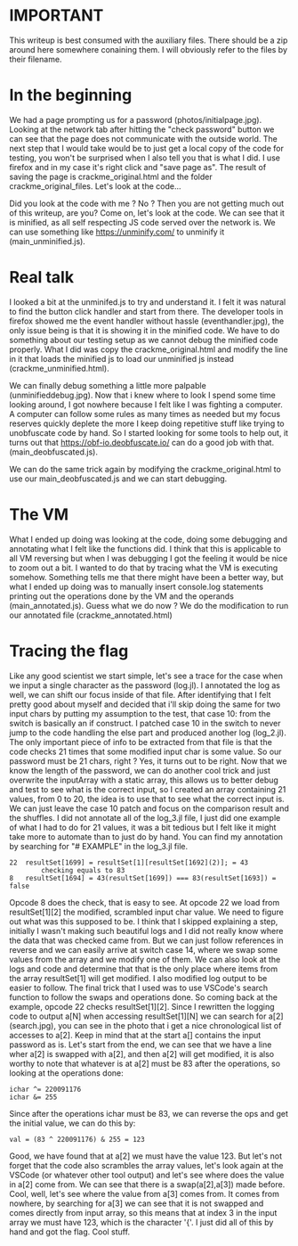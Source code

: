 # IMPORTANT
This writeup is best consumed with the auxiliary files. There should be a zip around here somewhere conaining them. 
I will obviously refer to the files by their filename.

# In the beginning
We had a page prompting us for a password (photos/initialpage.jpg). Looking at the network tab after hitting the "check password" button we can see that the page does not communicate with the outside world. 
The next step that I would take would be to just get a local copy of the code for testing, you won't be surprised when I also tell you that is what I did. I use firefox and in my case it's right click and "save page as".
The result of saving the page is crackme_original.html and the folder crackme_original_files. Let's look at the code...

Did you look at the code with me ? No ? Then you are not getting much out of this writeup, are you? Come on, let's look at the code.
We can see that it is minified, as all self respecting JS code served over the network is. We can use something like https://unminify.com/ to unminify it (main_unminified.js).

# Real talk
I looked a bit at the unminifed.js to try and understand it. I felt it was natural to find the button click handler and start from there. The developer tools in firefox showed me the event handler without hassle (eventhandler.jpg), the only issue being is that it is showing it in the minified code. We have to do something about our testing setup as we cannot debug the minified code properly. What I did was copy the crackme_original.html and modify the line in it that loads the minified js to load our unminified js instead (crackme_unminified.html).

We can finally debug something a little more palpable (unminifieddebug.jpg). Now that i knew where to look I spend some time looking around, I got nowhere because I felt like I was fighting a computer. A computer can follow some rules as many times as needed but my focus reserves quickly deplete the more I keep doing repetitive stuff like trying to unobfuscate code by hand. So I started looking for some tools to help out, it turns out that https://obf-io.deobfuscate.io/ can do a good job with that. (main_deobfuscated.js).

We can do the same trick again by modifying the crackme_original.html to use our main_deobfuscated.js and we can start debugging.

# The VM
What I ended up doing was looking at the code, doing some debugging and annotating what I felt like the functions did. I think that this is applicable to all VM reversing but when I was debugging I got the feeling it would be nice to zoom out a bit. I wanted to do that by tracing what the VM is executing somehow.
Something tells me that there might have been a better way, but what I ended up doing was to manually insert console.log statements printing out the operations done by the VM and the operands (main_annotated.js). Guess what we do now ? We do the modification to run our annotated file (crackme_annotated.html)

# Tracing the flag
Like any good scientist we start simple, let's see a trace for the case when we input a single character as the password (log.jl). I annotated the log as well, we can shift our focus inside of that file.
After identifying that I felt pretty good about myself and decided that i'll skip doing the same for two input chars by putting my assumption to the test, that case 10: from the switch is basically an if construct. I patched case 10 in the switch to never jump to the code handling the else part and produced another log (log_2.jl). The only important piece of info to be extracted from that file is that the code checks 21 times that some modified input char is some value. So our password must be 21 chars, right ? Yes, it turns out to be right. 
Now that we know the length of the password, we can do another cool trick and just overwrite the inputArray with a static array, this allows us to better debug and test to see what is the correct input, so I created an array containing 21 values, from 0 to 20, the idea is to use that to see what the correct input is. We can just leave the case 10 patch and focus on the comparison result and the shuffles.
I did not annotate all of the log_3.jl file, I just did one example of what I had to do for 21 values, it was a bit tedious but I felt like it might take more to automate than to just do by hand.
You can find my annotation by searching for "# EXAMPLE" in the log_3.jl file.
```
22	resultSet[1699] = resultSet[1][resultSet[1692](2)]; = 43
		checking equals to 83
8	resultSet[1694] = 43(resultSet[1699]) === 83(resultSet[1693]) = false
```
Opcode 8 does the check, that is easy to see. At opcode 22 we load from resultSet[1][2] the modified, scrambled input char value. We need to figure out what was this supposed to be.
I think that I skipped explaining a step, initially I wasn't making such beautiful logs and I did not really know where the data that was checked came from. But we can just follow references in reverse and we can easily arrive at switch case 14, where we swap some values from the array and we modify one of them. We can also look at the logs and code and determine that that is the only place where items from the array resultSet[1] will get modified.
I also modified log output to be easier to follow. The final trick that I used was to use VSCode's search function to follow the swaps and operations done.
So coming back at the example, opcode 22 checks resultSet[1][2]. Since I rewritten the logging code to output a[N] when accessing resultSet[1][N] we can search for a[2] (search.jpg), you can see in the photo that i get a nice chronological list of accesses to a[2]. Keep in mind that at the start a[] contains the input password as is. Let's start from the end, we can see that we have a line wher a[2] is swapped with a[2], and then a[2] will get modified, it is also worthy to note that whatever is at a[2] must be 83 after the operations, so looking at the operations done:
```
ichar ^= 220091176
ichar &= 255
```
Since after the operations ichar must be 83, we can reverse the ops and get the initial value, we can do this by:
```
val = (83 ^ 220091176) & 255 = 123
```
Good, we have found that at a[2] we must have the value 123. But let's not forget that the code also scrambles the array values, let's look again at the VSCode (or whatever other tool output) and let's see where does the value in a[2] come from. We can see that there is a swap(a[2],a[3]) made before. Cool, well, let's see where the value from a[3] comes from. It comes from nowhere, by searching for a[3] we can see that it is not swapped and comes directly from input array, so this means that at index 3 in the input array we must have 123, which is the character '{'.
I just did all of this by hand and got the flag. Cool stuff.
